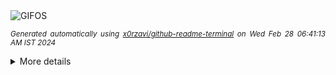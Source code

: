 <div align="justify">
<picture>
    <source media="(prefers-color-scheme: dark)" srcset="https://i.ibb.co/TrjbLgk/output-gif.gif">
    <source media="(prefers-color-scheme: light)" srcset="https://i.ibb.co/TrjbLgk/output-gif.gif">
    <img alt="GIFOS" src="https://i.ibb.co/TrjbLgk/output-gif.gif">
</picture>

<sub><i>Generated automatically using [x0rzavi/github-readme-terminal](https://github.com/x0rzavi/github-readme-terminal) on Wed Feb 28 06:41:13 AM IST 2024</i></sub>

<details>
<summary>More details</summary>

</details>
</div>

<!-- Image deletion URL: https://ibb.co/fQ6nvx2/6735e25e3fe37e05287560ba392246be -->